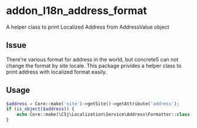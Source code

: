 # addon_l18n_address_format

A helper class to print Localized Address from AddressValue object

## Issue

There're various format for address in the world, but concrete5 can not change the format by site locale. This package privides a helper class to print address with localized format easily.

## Usage

```php
$address = Core::make('site')->getSite()->getAttribute('address');
if (is_object($address)) {
    echo Core::make(\C5j\Localization\Service\Address\Formatter::class)->format($address);
}
```
